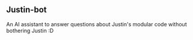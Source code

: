 ## Justin-bot

An AI assistant to answer questions about Justin's modular code without bothering Justin :D